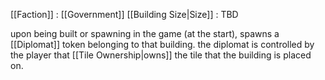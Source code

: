 [[Faction]] : [[Government]]
[[Building Size|Size]] : TBD


upon being built or spawning in the game (at the start), spawns a [[Diplomat]] token belonging to that building. the diplomat is controlled by the player that [[Tile Ownership|owns]] the tile that the building is placed on.